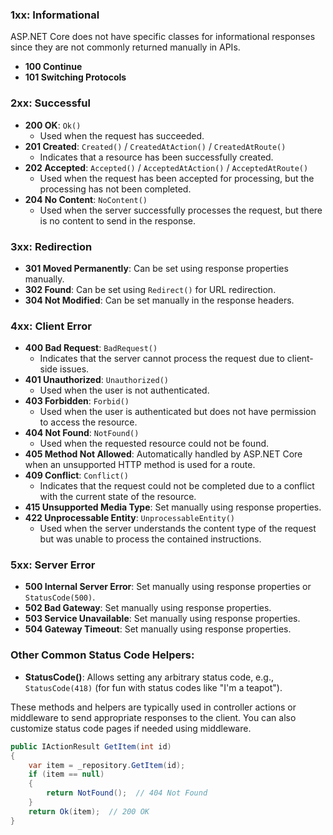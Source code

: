 ### 1xx: Informational

ASP.NET Core does not have specific classes for informational responses since they are not commonly returned manually in APIs.

- **100 Continue**
- **101 Switching Protocols**

### 2xx: Successful

- **200 OK**: `Ok()`
    - Used when the request has succeeded.
- **201 Created**: `Created()` / `CreatedAtAction()` / `CreatedAtRoute()`
    - Indicates that a resource has been successfully created.
- **202 Accepted**: `Accepted()` / `AcceptedAtAction()` / `AcceptedAtRoute()`
    - Used when the request has been accepted for processing, but the processing has not been completed.
- **204 No Content**: `NoContent()`
    - Used when the server successfully processes the request, but there is no content to send in the response.

### 3xx: Redirection

- **301 Moved Permanently**: Can be set using response properties manually.
- **302 Found**: Can be set using `Redirect()` for URL redirection.
- **304 Not Modified**: Can be set manually in the response headers.

### 4xx: Client Error

- **400 Bad Request**: `BadRequest()`
    - Indicates that the server cannot process the request due to client-side issues.
- **401 Unauthorized**: `Unauthorized()`
    - Used when the user is not authenticated.
- **403 Forbidden**: `Forbid()`
    - Used when the user is authenticated but does not have permission to access the resource.
- **404 Not Found**: `NotFound()`
    - Used when the requested resource could not be found.
- **405 Method Not Allowed**: Automatically handled by ASP.NET Core when an unsupported HTTP method is used for a route.
- **409 Conflict**: `Conflict()`
    - Indicates that the request could not be completed due to a conflict with the current state of the resource.
- **415 Unsupported Media Type**: Set manually using response properties.
- **422 Unprocessable Entity**: `UnprocessableEntity()`
    - Used when the server understands the content type of the request but was unable to process the contained instructions.

### 5xx: Server Error

- **500 Internal Server Error**: Set manually using response properties or `StatusCode(500)`.
- **502 Bad Gateway**: Set manually using response properties.
- **503 Service Unavailable**: Set manually using response properties.
- **504 Gateway Timeout**: Set manually using response properties.

### Other Common Status Code Helpers:

- **StatusCode()**: Allows setting any arbitrary status code, e.g., `StatusCode(418)` (for fun with status codes like "I'm a teapot").

These methods and helpers are typically used in controller actions or middleware to send appropriate responses to the client. You can also customize status code pages if needed using middleware.

```c#
public IActionResult GetItem(int id)
{
    var item = _repository.GetItem(id);
    if (item == null)
    {
        return NotFound();  // 404 Not Found
    }
    return Ok(item);  // 200 OK
}

```